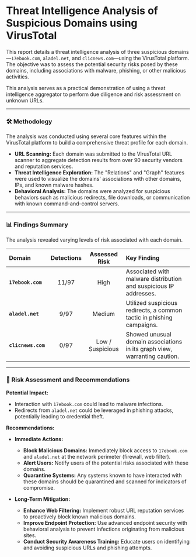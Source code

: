 # Threat Intelligence Analysis of Suspicious Domains using VirusTotal

This report details a threat intelligence analysis of three suspicious domains—`17ebook.com`, `aladel.net`, and `clicnews.com`—using the VirusTotal platform. The objective was to assess the potential security risks posed by these domains, including associations with malware, phishing, or other malicious activities.

This analysis serves as a practical demonstration of using a threat intelligence aggregator to perform due diligence and risk assessment on unknown URLs.

***

### 🛠️ Methodology

The analysis was conducted using several core features within the VirusTotal platform to build a comprehensive threat profile for each domain.

* **URL Scanning:** Each domain was submitted to the VirusTotal URL scanner to aggregate detection results from over 90 security vendors and reputation services.
* **Threat Intelligence Exploration:** The "Relations" and "Graph" features were used to visualize the domains' associations with other domains, IPs, and known malware hashes.
* **Behavioral Analysis:** The domains were analyzed for suspicious behaviors such as malicious redirects, file downloads, or communication with known command-and-control servers.

***

### 📊 Findings Summary

The analysis revealed varying levels of risk associated with each domain.

| Domain | Detections | Assessed Risk | Key Finding |
| :--- | :---: | :---: | :--- |
| **`17ebook.com`** | 11/97  | High | Associated with malware distribution and suspicious IP addresses. |
| **`aladel.net`** | 9/97  | Medium | Utilized suspicious redirects, a common tactic in phishing campaigns. |
| **`clicnews.com`** | 0/97  | Low / Suspicious | Showed unusual domain associations in its graph view, warranting caution. |

***

### 📜 Risk Assessment and Recommendations

**Potential Impact:**
* Interaction with `17ebook.com` could lead to malware infections.
* Redirects from `aladel.net` could be leveraged in phishing attacks, potentially leading to credential theft.

**Recommendations:**

* **Immediate Actions:**
    * **Block Malicious Domains:** Immediately block access to `17ebook.com` and `aladel.net` at the network perimeter (firewall, web filter).
    * **Alert Users:** Notify users of the potential risks associated with these domains.
    * **Quarantine Systems:** Any systems known to have interacted with these domains should be quarantined and scanned for indicators of compromise.

* **Long-Term Mitigation:**
    * **Enhance Web Filtering:** Implement robust URL reputation services to proactively block known malicious domains.
    * **Improve Endpoint Protection:** Use advanced endpoint security with behavioral analysis to prevent infections originating from malicious sites.
    * **Conduct Security Awareness Training:** Educate users on identifying and avoiding suspicious URLs and phishing attempts.
